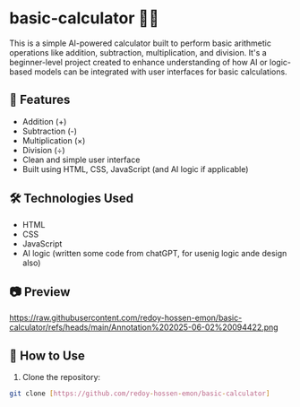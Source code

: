 # basic-calculator 🧮🤖

This is a simple AI-powered calculator built to perform basic arithmetic operations like addition, subtraction, multiplication, and division. It's a beginner-level project created to enhance understanding of how AI or logic-based models can be integrated with user interfaces for basic calculations.

## 🚀 Features

- Addition (+)
- Subtraction (-)
- Multiplication (×)
- Division (÷)
- Clean and simple user interface
- Built using HTML, CSS, JavaScript (and AI logic if applicable)

## 🛠️ Technologies Used

- HTML
- CSS
- JavaScript
- AI logic (written some code from chatGPT, for usenig logic ande design also)

## 📷 Preview

https://raw.githubusercontent.com/redoy-hossen-emon/basic-calculator/refs/heads/main/Annotation%202025-06-02%20094422.png

## 📁 How to Use

1. Clone the repository:

```bash
git clone [https://github.com/redoy-hossen-emon/basic-calculator]
